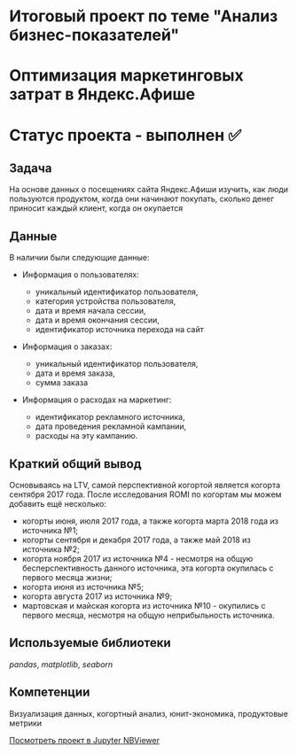 # Итоговый проект по теме "Анализ бизнес-показателей"
# Оптимизация маркетинговых затрат в Яндекс.Афише
# Статус проекта - выполнен ✅


## Задача

На основе данных о посещениях сайта Яндекс.Афиши изучить, как люди пользуются продуктом, когда они начинают покупать, сколько денег приносит каждый клиент, когда он окупается


## Данные

В наличии были следующие данные:

- Информация о пользователях:

  - уникальный идентификатор пользователя,
  - категория устройства пользователя,
  - дата и время начала сессии,
  - дата и время окончания сессии,
  - идентификатор источника перехода на сайт

- Информация о заказах:

  - уникальный идентификатор пользователя,
  - дата и время заказа,
  - сумма заказа

- Информация о расходах на маркетинг:

  - идентификатор рекламного источника,
  - дата проведения рекламной кампании,
  - расходы на эту кампанию.


## Краткий общий вывод

Основываясь на LTV, самой перспективной когортой является когорта сентября 2017 года. После исследования ROMI по когортам мы можем добавить ещё несколько:

* когорты июня, июля 2017 года, а также когорта марта 2018 года из источника №1;
* когорты сентября и декабря 2017 года, а также май 2018 из источника №2;
* когорта ноября 2017 из источника №4 - несмотря на общую бесперспективность данного источника, эта когорта окупилась с первого месяца жизни;
* когорта июня из источника №5;
* когорта августа 2017 из источника №9;
* мартовская и майская когорта из источника №10 - окупились с первого месяца, несмотря на общую неприбыльность источника.


## Используемые библиотеки
*pandas*, *matplotlib*, *seaborn*


## Компетенции
Визуализация данных, когортный анализ, юнит-экономика, продуктовые метрики


[Посмотреть проект в Jupyter NBViewer](https://nbviewer.jupyter.org/github/iskander-filippov/Yandex-Praktikum/blob/main/06_business_metrics_analysis/afisha_optimization.ipynb)
